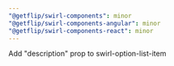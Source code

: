 ```yaml
---
"@getflip/swirl-components": minor
"@getflip/swirl-components-angular": minor
"@getflip/swirl-components-react": minor
---
```


Add "description" prop to swirl-option-list-item
